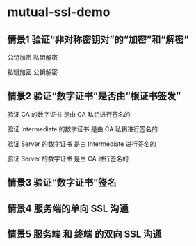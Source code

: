 # mutual-ssl-demo

## 情景1 验证“非对称密钥对”的“加密”和“解密”

公钥加密 私钥解密

私钥加密 公钥解密


## 情景2 验证“数字证书”是否由“根证书签发”

验证 CA 的数字证书 是由 CA 私钥进行签名的

验证 Intermediate 的数字证书 是由 CA 私钥进行签名的

验证 Server 的数字证书 是由 Intermediate 进行签名的

验证 Server 的数字证书 是由 CA 进行签名的


## 情景3 验证“数字证书”签名


## 情景4 服务端的单向 SSL 沟通




## 情景5 服务端 和 终端 的双向 SSL 沟通
 




